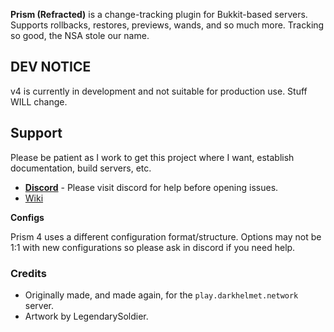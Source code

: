 **Prism (Refracted)** is a change-tracking plugin for Bukkit-based servers. Supports rollbacks, restores, previews, 
wands, and so much more. Tracking so good, the NSA stole our name.

## DEV NOTICE

v4 is currently in development and not suitable for production use. Stuff WILL change.

## Support

Please be patient as I work to get this project where I want, establish documentation, build servers, etc. 

- [**Discord**][discord] - Please visit discord for help before opening issues.
- [Wiki][wiki]


**Configs**

Prism 4 uses a different configuration format/structure. Options may not be 1:1 with new
configurations so please ask in discord if you need help.

### Credits

- Originally made, and made again, for the `play.darkhelmet.network` server.
- Artwork by LegendarySoldier.

[discord]: https://discord.gg/7FxZScH4EJ
[wiki]: https://prism-refracted.readthedocs.io/en/latest